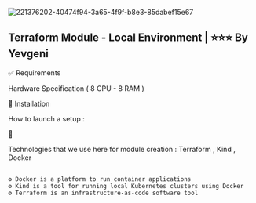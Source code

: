 
![221376202-40474f94-3a65-4f9f-b8e3-85dabef15e67](https://github.com/user-attachments/assets/b01ac345-df78-4022-b60b-fb8ec7c74f05)

 

## Terraform Module - Local Environment | ⭐⭐⭐ By Yevgeni



✅ Requirements

Hardware Specification ( 8 CPU - 8 RAM )


🎯 Installation

How to launch a setup : 

🚀 

Technologies that we use here for module creation : Terraform , Kind , Docker 
## 
```
⚙️ Docker is a platform to run container applications
⚙️ Kind is a tool for running local Kubernetes clusters using Docker
⚙️ Terraform is an infrastructure-as-code software tool
```
